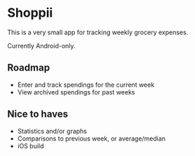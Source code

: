 # Shoppii

This is a very small app for tracking weekly grocery expenses.

Currently Android-only.

## Roadmap

* Enter and track spendings for the current week
* View archived spendings for past weeks

## Nice to haves

* Statistics and/or graphs
* Comparisons to previous week, or average/median
* iOS build
